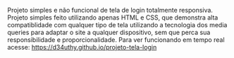 Projeto simples e não funcional de tela de login totalmente responsiva.
Projeto simples feito utilizando apenas HTML e CSS, que demonstra alta compatiblidade com qualquer tipo de tela utilizando a tecnologia dos media queries para adaptar o site a qualquer dispositivo, sem que perca sua responsibilidade e proporcionalidade. Para ver funcionando em tempo real acesse: https://d34uthy.github.io/projeto-tela-login
